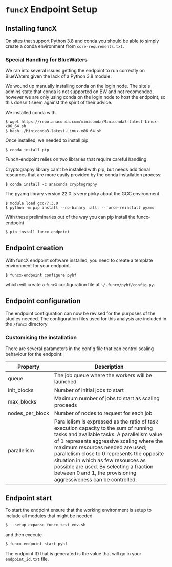 # `funcX` Endpoint Setup

## Installing funcX
On sites that support Python 3.8 and conda you should be able to simply create
a conda environment from `core-requrements.txt`.

### Special Handling for BlueWaters
We ran into several issues getting the endpoint to run correctly on BlueWaters
given the lack of a Python 3.8 module.

We wound up manually installing conda on the login node. The site's admins 
state that conda is not supported on BW and not recomended, however we are only
using conda on the login node to host the endpoint, so this doesn't seem against
the spirit of their advice.

We installed conda with
```console
$ wget https://repo.anaconda.com/miniconda/Miniconda3-latest-Linux-x86_64.sh
$ bash ./Miniconda3-latest-Linux-x86_64.sh
```

Once installed, we needed to install pip
```console
$ conda install pip
```

FuncX-endpoint relies on two libraries that require careful handling.

Cryptography library can't be installed with pip, but needs additional resources
that are more easily provided by the conda installation process:

```console
$ conda install -c anaconda cryptography
```

The pyzmq library version 22.0 is very picky about the GCC environment. 

```console
$ module load gcc/7.3.0
$ python -m pip install --no-binary :all: --force-reinstall pyzmq
```

With these preliminaries out of the way you can pip install the funcx-endpoint

```console
$ pip install funcx-endpoint
```

## Endpoint creation
With funcX endpoint software installed, you need to create a template 
environment for your endpoint.

```console
$ funcx-endpoint configure pyhf
```

which will create a `funcX` configuration file at `~/.funcx/pyhf/config.py`.

## Endpoint configuration

The endpoint configuration can now be revised for the purposes of the studies 
needed. The configuration files used for this analysis are included in the 
`/funcx` directory

### Customising the installation
There are several parameters in the config file that can control scaling 
behaviour for the endpoint:

|Property|Description|
|--------|-----------|
| queue   | The job queue where the workers will be launched |
| init_blocks | Number of initial jobs to start |
| max_blocks | Maximum number of jobs to start as scaling proceeds |
| nodes_per_block | Number of nodes to request for each job |
| parallelism | Parallelism is expressed as the ratio of task execution capacity to the sum of running tasks and available tasks. A parallelism value of 1 represents aggressive scaling where the maximum resources needed are used; parallelism close to 0 represents the opposite situation in which as few resources as possible are used. By selecting a fraction between 0 and 1, the provisioning aggressiveness can be controlled. |

## Endpoint start

To start the endpoint ensure that the working environment is setup to include all modules that might be needed

```console
$ . setup_expanse_funcx_test_env.sh
```

and then execute

```console
$ funcx-endpoint start pyhf
```

The endpoint ID that is generated is the value that will go in your `endpoint_id.txt` file.

